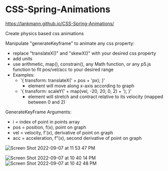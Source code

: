 # CSS-Spring-Animations
https://lankmann.github.io/CSS-Spring-Animations/

Create physics based css animations

Manipulate "generateKeyframe" to animate any css property:

* replace "translateX()" and "skewX()" with your desired css property
* add units
* use arithmetic, map(), constrain(), any Math function, or any p5.js function to fit pos/vel/acc to your desired range
* Examples:
  * '{ transform: translateX(' + pos + 'px); }'
    * element will move along x-axis according to graph
  * '{ transform: scaleY(' + map(vel, -20, 20, 0, 2) + '); }'
    * element will stretch and contract relative to its velocity (mapped between 0 and 2)

GenerateKeyFrame Arguments:

* i = index of point in points array
* pos = position, f(x), point on graph
* vel = velocity, f'(x), derivative of point on graph
* acc = acceleration, f"(x), second derivative of point on graph

![Screen Shot 2022-09-07 at 11 53 47 PM](https://user-images.githubusercontent.com/67165825/189054900-108b7e08-5b5c-4666-ba79-369e698a6fe1.png)

![Screen Shot 2022-09-07 at 10 40 14 PM](https://user-images.githubusercontent.com/67165825/189054721-3d510df3-28a3-4d83-a2a5-0d641dc4e2ef.png)
![Screen Shot 2022-09-07 at 10 42 48 PM](https://user-images.githubusercontent.com/67165825/189054763-7ee13820-19c1-42bf-a353-a9598e25255f.png)

